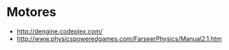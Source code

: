 # Motores #
  * http://dengine.codeplex.com/
  * http://www.physicspoweredgames.com/FarseerPhysics/Manual2.1.htm

